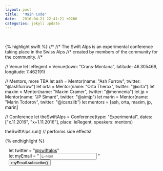 ```yaml
---
layout: post
title:  "Main Code"
date:   2016-04-21 22:41:21 +0200
categories: jekyll update
---
```


<br/>

{% highlight swift %}
//*
//* The Swift Alps is an experimental conference taking place in the Swiss Alps
//* created by members of the community for the community.
//*

// Venue
let leRegent = Venue(town: "Crans-Montana",
                 latitude: 46.305469,
                longitude: 7.462191)

// Mentors, more TBA
let ash = Mentor(name: "Ash Furrow", twitter: "@ashfurrow")
let orta = Mentor(name: "Orta Therox", twitter: "@orta")
let maxim = Mentor(name: "Maxim Cramer", twitter: "@mennenia")
let jp = Mentor(name: "JP Simard", twitter: "@simjp")
let marin = Mentor(name: "Marin Todorov", twitter: "@icanzilb")
let mentors = [ash, orta, maxim, jp, marin]

// Conference
let theSwiftAlps = Conference(type: "Experimental",
                             dates: ["x.11.2016", "x+1.11.2016"],
                             place: leRegent,
                          speakers: mentors)

theSwiftAlps.run() // performs side effects!

{% endhighlight %}


<!-- Begin MailChimp Signup Form -->
<div id="mc_embed_signup" style="padding: 0 12px;">
<form action="//appbuilders.us12.list-manage.com/subscribe/post?u=34f0052f561ed76a524b93bd1&amp;id=fc88754cc6" method="post" id="mc-embedded-subscribe-form" name="mc-embedded-subscribe-form" class="validate" target="_blank" novalidate>
    <div id="mc_embed_signup_scroll">

<div class="highlight mono">
  <span class="k">let</span>
  <span class="nv">twitter</span>
  <span class="o">=</span>
  <span class="s">"<a href="http://twitter.com/swiftalps">@swiftalps</a>"</span>
</div>
    
<div class="mc-field-group highlight mono">
    <span class="k">let</span>
    <span class="nv">myEmail</span>
    <span class="o">=</span>
    <span class="s">"</span>
    <input type="email" value="" name="EMAIL" class="required email" id="mce-EMAIL" placeholder="E-Mail">
    <span class="s">"</span>
</div>
    <div id="mce-responses" class="clear">
        <div class="response" id="mce-error-response" style="display:none"></div>
        <div class="response" id="mce-success-response" style="display:none"></div>
    </div>    <!-- real people should not fill this in and expect good things - do not remove this or risk form bot signups-->
    <div style="position: absolute; left: -5000px;" aria-hidden="true"><input type="text" name="b_34f0052f561ed76a524b93bd1_fc88754cc6" tabindex="-1" value=""></div>
    <div class="clear"><input type="submit" value="myEmail.subscribe()" name="subscribe" id="mc-embedded-subscribe" class="button"></div>
    </div>
</form>
</div>

<!--End mc_embed_signup-->
